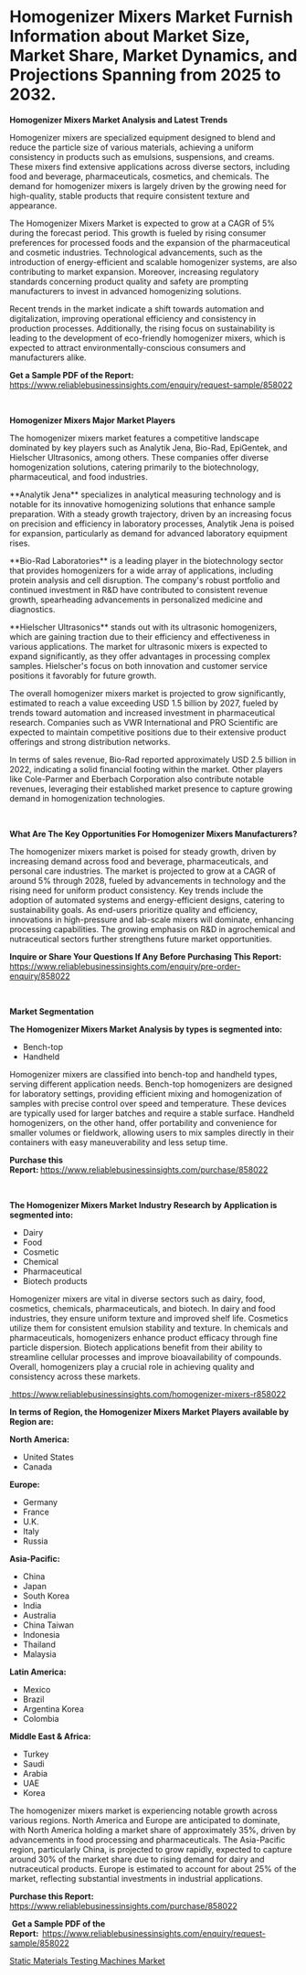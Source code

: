 <p><h1>Homogenizer Mixers Market Furnish Information about Market Size, Market Share, Market Dynamics, and Projections Spanning from 2025 to 2032.</h1></p><p><strong>Homogenizer Mixers Market Analysis and Latest Trends</strong></p>
<p><p>Homogenizer mixers are specialized equipment designed to blend and reduce the particle size of various materials, achieving a uniform consistency in products such as emulsions, suspensions, and creams. These mixers find extensive applications across diverse sectors, including food and beverage, pharmaceuticals, cosmetics, and chemicals. The demand for homogenizer mixers is largely driven by the growing need for high-quality, stable products that require consistent texture and appearance.</p><p>The Homogenizer Mixers Market is expected to grow at a CAGR of 5% during the forecast period. This growth is fueled by rising consumer preferences for processed foods and the expansion of the pharmaceutical and cosmetic industries. Technological advancements, such as the introduction of energy-efficient and scalable homogenizer systems, are also contributing to market expansion. Moreover, increasing regulatory standards concerning product quality and safety are prompting manufacturers to invest in advanced homogenizing solutions. </p><p>Recent trends in the market indicate a shift towards automation and digitalization, improving operational efficiency and consistency in production processes. Additionally, the rising focus on sustainability is leading to the development of eco-friendly homogenizer mixers, which is expected to attract environmentally-conscious consumers and manufacturers alike.</p></p>
<p><strong>Get a Sample PDF of the Report:&nbsp;</strong> <a href="https://www.reliablebusinessinsights.com/enquiry/request-sample/858022?utm_campaign=2924&utm_medium=2&utm_source=Github&utm_content=ia&utm_term=09042025&utm_id=homogenizer-mixers">https://www.reliablebusinessinsights.com/enquiry/request-sample/858022</a></p>
<p>&nbsp;</p>
<p><strong>Homogenizer Mixers Major Market Players</strong></p>
<p><p>The homogenizer mixers market features a competitive landscape dominated by key players such as Analytik Jena, Bio-Rad, EpiGentek, and Hielscher Ultrasonics, among others. These companies offer diverse homogenization solutions, catering primarily to the biotechnology, pharmaceutical, and food industries.</p><p>**Analytik Jena** specializes in analytical measuring technology and is notable for its innovative homogenizing solutions that enhance sample preparation. With a steady growth trajectory, driven by an increasing focus on precision and efficiency in laboratory processes, Analytik Jena is poised for expansion, particularly as demand for advanced laboratory equipment rises.</p><p>**Bio-Rad Laboratories** is a leading player in the biotechnology sector that provides homogenizers for a wide array of applications, including protein analysis and cell disruption. The company's robust portfolio and continued investment in R&D have contributed to consistent revenue growth, spearheading advancements in personalized medicine and diagnostics.</p><p>**Hielscher Ultrasonics** stands out with its ultrasonic homogenizers, which are gaining traction due to their efficiency and effectiveness in various applications. The market for ultrasonic mixers is expected to expand significantly, as they offer advantages in processing complex samples. Hielscher's focus on both innovation and customer service positions it favorably for future growth.</p><p>The overall homogenizer mixers market is projected to grow significantly, estimated to reach a value exceeding USD 1.5 billion by 2027, fueled by trends toward automation and increased investment in pharmaceutical research. Companies such as VWR International and PRO Scientific are expected to maintain competitive positions due to their extensive product offerings and strong distribution networks.</p><p>In terms of sales revenue, Bio-Rad reported approximately USD 2.5 billion in 2022, indicating a solid financial footing within the market. Other players like Cole-Parmer and Eberbach Corporation also contribute notable revenues, leveraging their established market presence to capture growing demand in homogenization technologies.</p></p>
<p>&nbsp;</p>
<p><strong>What Are The Key Opportunities For Homogenizer Mixers Manufacturers?</strong></p>
<p><p>The homogenizer mixers market is poised for steady growth, driven by increasing demand across food and beverage, pharmaceuticals, and personal care industries. The market is projected to grow at a CAGR of around 5% through 2028, fueled by advancements in technology and the rising need for uniform product consistency. Key trends include the adoption of automated systems and energy-efficient designs, catering to sustainability goals. As end-users prioritize quality and efficiency, innovations in high-pressure and lab-scale mixers will dominate, enhancing processing capabilities. The growing emphasis on R&D in agrochemical and nutraceutical sectors further strengthens future market opportunities.</p></p>
<p><strong>Inquire or Share Your Questions If Any Before Purchasing This Report:</strong> <a href="https://www.reliablebusinessinsights.com/enquiry/pre-order-enquiry/858022?utm_campaign=2924&utm_medium=2&utm_source=Github&utm_content=ia&utm_term=09042025&utm_id=homogenizer-mixers">https://www.reliablebusinessinsights.com/enquiry/pre-order-enquiry/858022</a></p>
<p>&nbsp;</p>
<p><strong>Market Segmentation</strong></p>
<p><strong>The Homogenizer Mixers Market Analysis by types is segmented into:</strong></p>
<p><ul><li>Bench-top</li><li>Handheld</li></ul></p>
<p><p>Homogenizer mixers are classified into bench-top and handheld types, serving different application needs. Bench-top homogenizers are designed for laboratory settings, providing efficient mixing and homogenization of samples with precise control over speed and temperature. These devices are typically used for larger batches and require a stable surface. Handheld homogenizers, on the other hand, offer portability and convenience for smaller volumes or fieldwork, allowing users to mix samples directly in their containers with easy maneuverability and less setup time.</p></p>
<p><strong>Purchase this Report:&nbsp;</strong><a href="https://www.reliablebusinessinsights.com/purchase/858022?utm_campaign=2924&utm_medium=2&utm_source=Github&utm_content=ia&utm_term=09042025&utm_id=homogenizer-mixers">https://www.reliablebusinessinsights.com/purchase/858022</a></p>
<p>&nbsp;</p>
<p><strong>The Homogenizer Mixers Market Industry Research by Application is segmented into:</strong></p>
<p><ul><li>Dairy</li><li>Food</li><li>Cosmetic</li><li>Chemical</li><li>Pharmaceutical</li><li>Biotech products</li></ul></p>
<p><p>Homogenizer mixers are vital in diverse sectors such as dairy, food, cosmetics, chemicals, pharmaceuticals, and biotech. In dairy and food industries, they ensure uniform texture and improved shelf life. Cosmetics utilize them for consistent emulsion stability and texture. In chemicals and pharmaceuticals, homogenizers enhance product efficacy through fine particle dispersion. Biotech applications benefit from their ability to streamline cellular processes and improve bioavailability of compounds. Overall, homogenizers play a crucial role in achieving quality and consistency across these markets.</p></p>
<p><a href="https://www.reliablebusinessinsights.com/homogenizer-mixers-r858022?utm_campaign=2924&utm_medium=2&utm_source=Github&utm_content=ia&utm_term=09042025&utm_id=homogenizer-mixers">&nbsp;https://www.reliablebusinessinsights.com/homogenizer-mixers-r858022</a></p>
<p><strong>In terms of Region, the Homogenizer Mixers Market Players available by Region are:</strong></p>
<p>
    <p> <strong> North America: </strong>
        <ul>
            <li>United States</li>
            <li>Canada</li>
        </ul>
        </p> 
    <p> <strong> Europe: </strong>
        <ul>
            <li>Germany</li>
            <li>France</li>
            <li>U.K.</li>
            <li>Italy</li>
            <li>Russia</li>
        </ul>
        </p> 
    <p> <strong> Asia-Pacific: </strong>
        <ul>
            <li>China</li>
            <li>Japan</li>
            <li>South Korea</li>
            <li>India</li>
            <li>Australia</li>
            <li>China Taiwan</li>
            <li>Indonesia</li>
            <li>Thailand</li>
            <li>Malaysia</li>
        </ul>
        </p> 
    <p> <strong> Latin America: </strong>
        <ul>
            <li>Mexico</li>
            <li>Brazil</li>
            <li>Argentina Korea</li>
            <li>Colombia</li>
        </ul>
        </p> 
    <p> <strong> Middle East & Africa: </strong>
        <ul>
            <li>Turkey</li>
            <li>Saudi</li>
            <li>Arabia</li>
            <li>UAE</li>
            <li>Korea</li>
        </ul>
    </p>
    </p>
<p><p>The homogenizer mixers market is experiencing notable growth across various regions. North America and Europe are anticipated to dominate, with North America holding a market share of approximately 35%, driven by advancements in food processing and pharmaceuticals. The Asia-Pacific region, particularly China, is projected to grow rapidly, expected to capture around 30% of the market share due to rising demand for dairy and nutraceutical products. Europe is estimated to account for about 25% of the market, reflecting substantial investments in industrial applications.</p></p>
<p><strong>Purchase this Report: </strong><a href="https://www.reliablebusinessinsights.com/purchase/858022?utm_campaign=2924&utm_medium=2&utm_source=Github&utm_content=ia&utm_term=09042025&utm_id=homogenizer-mixers">https://www.reliablebusinessinsights.com/purchase/858022</a></p>
<p>&nbsp;<strong>Get a Sample PDF of the Report:&nbsp;&nbsp;</strong><a href="https://www.reliablebusinessinsights.com/enquiry/request-sample/858022?utm_campaign=2924&utm_medium=2&utm_source=Github&utm_content=ia&utm_term=09042025&utm_id=homogenizer-mixers">https://www.reliablebusinessinsights.com/enquiry/request-sample/858022</a></p>
<p><strong></strong></p>
<p><p><a href="https://github.com/vjorelaclliv/Market-Research-Report-List-1/blob/main/static-materials-testing-machines-market.md?utm_campaign=2924&utm_medium=2&utm_source=Github&utm_content=ia&utm_term=09042025&utm_id=homogenizer-mixers">Static Materials Testing Machines Market</a></p></p>